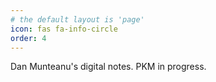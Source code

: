 ```yaml
---
# the default layout is 'page'
icon: fas fa-info-circle
order: 4
---
```

Dan Munteanu's digital notes. 
PKM in progress.
